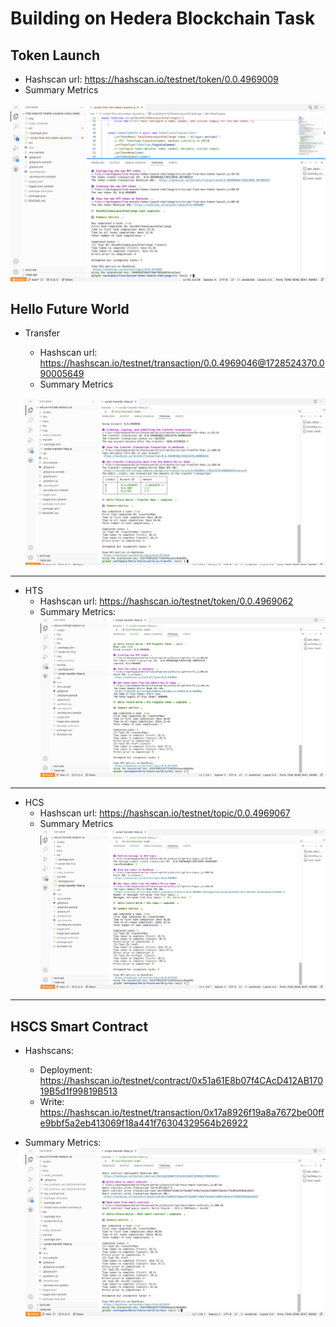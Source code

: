# Building on Hedera Blockchain Task

## Token Launch

- Hashscan url: https://hashscan.io/testnet/token/0.0.4969009
- Summary Metrics

![screenshot](./assets/screenshot.png)

## Hello Future World 

- Transfer 
    - Hashscan url: https://hashscan.io/testnet/transaction/0.0.4969046@1728524370.090005649
    - Summary Metrics

    ![screenshot](./assets/1.png)

---

- HTS 
    - Hashscan url: https://hashscan.io/testnet/token/0.0.4969062
    - Summary Metrics:
    ![screenshot](./assets/4.png)

---

- HCS
    - Hashscan url: https://hashscan.io/testnet/topic/0.0.4969067
    - Summary Metrics
    ![screenshot](./assets/3.png)

---

## HSCS Smart Contract

- Hashscans: 
    - Deployment: https://hashscan.io/testnet/contract/0x51a61E8b07f4CAcD412AB17019B5d1f99819B513
    - Write: https://hashscan.io/testnet/transaction/0x17a8926f19a8a7672be00ffe9bbf5a2eb413069f18a441f76304329564b26922

- Summary Metrics:
![screenshot](./assets/2.png)